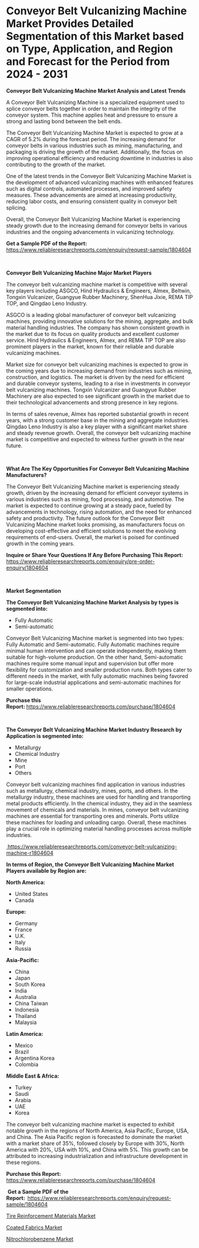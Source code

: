 <p><h1>Conveyor Belt Vulcanizing Machine Market Provides Detailed Segmentation of this Market based on Type, Application, and Region and Forecast for the Period from 2024 - 2031</h1></p><p><strong>Conveyor Belt Vulcanizing Machine Market Analysis and Latest Trends</strong></p>
<p><p>A Conveyor Belt Vulcanizing Machine is a specialized equipment used to splice conveyor belts together in order to maintain the integrity of the conveyor system. This machine applies heat and pressure to ensure a strong and lasting bond between the belt ends.</p><p>The Conveyor Belt Vulcanizing Machine Market is expected to grow at a CAGR of 5.2% during the forecast period. The increasing demand for conveyor belts in various industries such as mining, manufacturing, and packaging is driving the growth of the market. Additionally, the focus on improving operational efficiency and reducing downtime in industries is also contributing to the growth of the market.</p><p>One of the latest trends in the Conveyor Belt Vulcanizing Machine Market is the development of advanced vulcanizing machines with enhanced features such as digital controls, automated processes, and improved safety measures. These advancements are aimed at increasing productivity, reducing labor costs, and ensuring consistent quality in conveyor belt splicing.</p><p>Overall, the Conveyor Belt Vulcanizing Machine Market is experiencing steady growth due to the increasing demand for conveyor belts in various industries and the ongoing advancements in vulcanizing technology.</p></p>
<p><strong>Get a Sample PDF of the Report:&nbsp;</strong> <a href="https://www.reliableresearchreports.com/enquiry/request-sample/1804604">https://www.reliableresearchreports.com/enquiry/request-sample/1804604</a></p>
<p>&nbsp;</p>
<p><strong>Conveyor Belt Vulcanizing Machine Major Market Players</strong></p>
<p><p>The conveyor belt vulcanizing machine market is competitive with several key players including ASGCO, Hind Hydraulics & Engineers, Almex, Beltwin, Tongxin Vulcanizer, Guangyue Rubber Machinery, ShenHua Jixie, REMA TIP TOP, and Qingdao Leno Industry.</p><p>ASGCO is a leading global manufacturer of conveyor belt vulcanizing machines, providing innovative solutions for the mining, aggregate, and bulk material handling industries. The company has shown consistent growth in the market due to its focus on quality products and excellent customer service. Hind Hydraulics & Engineers, Almex, and REMA TIP TOP are also prominent players in the market, known for their reliable and durable vulcanizing machines.</p><p>Market size for conveyor belt vulcanizing machines is expected to grow in the coming years due to increasing demand from industries such as mining, construction, and logistics. The market is driven by the need for efficient and durable conveyor systems, leading to a rise in investments in conveyor belt vulcanizing machines. Tongxin Vulcanizer and Guangyue Rubber Machinery are also expected to see significant growth in the market due to their technological advancements and strong presence in key regions.</p><p>In terms of sales revenue, Almex has reported substantial growth in recent years, with a strong customer base in the mining and aggregate industries. Qingdao Leno Industry is also a key player with a significant market share and steady revenue growth. Overall, the conveyor belt vulcanizing machine market is competitive and expected to witness further growth in the near future.</p></p>
<p>&nbsp;</p>
<p><strong>What Are The Key Opportunities For Conveyor Belt Vulcanizing Machine Manufacturers?</strong></p>
<p><p>The Conveyor Belt Vulcanizing Machine market is experiencing steady growth, driven by the increasing demand for efficient conveyor systems in various industries such as mining, food processing, and automotive. The market is expected to continue growing at a steady pace, fueled by advancements in technology, rising automation, and the need for enhanced safety and productivity. The future outlook for the Conveyor Belt Vulcanizing Machine market looks promising, as manufacturers focus on developing cost-effective and efficient solutions to meet the evolving requirements of end-users. Overall, the market is poised for continued growth in the coming years.</p></p>
<p><strong>Inquire or Share Your Questions If Any Before Purchasing This Report:</strong> <a href="https://www.reliableresearchreports.com/enquiry/pre-order-enquiry/1804604">https://www.reliableresearchreports.com/enquiry/pre-order-enquiry/1804604</a></p>
<p>&nbsp;</p>
<p><strong>Market Segmentation</strong></p>
<p><strong>The Conveyor Belt Vulcanizing Machine Market Analysis by types is segmented into:</strong></p>
<p><ul><li>Fully Automatic</li><li>Semi-automatic</li></ul></p>
<p><p>Conveyor Belt Vulcanizing Machine market is segmented into two types: Fully Automatic and Semi-automatic. Fully Automatic machines require minimal human intervention and can operate independently, making them suitable for high-volume production. On the other hand, Semi-automatic machines require some manual input and supervision but offer more flexibility for customization and smaller production runs. Both types cater to different needs in the market, with fully automatic machines being favored for large-scale industrial applications and semi-automatic machines for smaller operations.</p></p>
<p><strong>Purchase this Report:&nbsp;</strong><a href="https://www.reliableresearchreports.com/purchase/1804604">https://www.reliableresearchreports.com/purchase/1804604</a></p>
<p>&nbsp;</p>
<p><strong>The Conveyor Belt Vulcanizing Machine Market Industry Research by Application is segmented into:</strong></p>
<p><ul><li>Metallurgy</li><li>Chemical Industry</li><li>Mine</li><li>Port</li><li>Others</li></ul></p>
<p><p>Conveyor belt vulcanizing machines find application in various industries such as metallurgy, chemical industry, mines, ports, and others. In the metallurgy industry, these machines are used for handling and transporting metal products efficiently. In the chemical industry, they aid in the seamless movement of chemicals and materials. In mines, conveyor belt vulcanizing machines are essential for transporting ores and minerals. Ports utilize these machines for loading and unloading cargo. Overall, these machines play a crucial role in optimizing material handling processes across multiple industries.</p></p>
<p><a href="https://www.reliableresearchreports.com/conveyor-belt-vulcanizing-machine-r1804604">&nbsp;https://www.reliableresearchreports.com/conveyor-belt-vulcanizing-machine-r1804604</a></p>
<p><strong>In terms of Region, the Conveyor Belt Vulcanizing Machine Market Players available by Region are:</strong></p>
<p>
    <p> <strong> North America: </strong>
        <ul>
            <li>United States</li>
            <li>Canada</li>
        </ul>
        </p> 
    <p> <strong> Europe: </strong>
        <ul>
            <li>Germany</li>
            <li>France</li>
            <li>U.K.</li>
            <li>Italy</li>
            <li>Russia</li>
        </ul>
        </p> 
    <p> <strong> Asia-Pacific: </strong>
        <ul>
            <li>China</li>
            <li>Japan</li>
            <li>South Korea</li>
            <li>India</li>
            <li>Australia</li>
            <li>China Taiwan</li>
            <li>Indonesia</li>
            <li>Thailand</li>
            <li>Malaysia</li>
        </ul>
        </p> 
    <p> <strong> Latin America: </strong>
        <ul>
            <li>Mexico</li>
            <li>Brazil</li>
            <li>Argentina Korea</li>
            <li>Colombia</li>
        </ul>
        </p> 
    <p> <strong> Middle East & Africa: </strong>
        <ul>
            <li>Turkey</li>
            <li>Saudi</li>
            <li>Arabia</li>
            <li>UAE</li>
            <li>Korea</li>
        </ul>
    </p>
    </p>
<p><p>The conveyor belt vulcanizing machine market is expected to exhibit notable growth in the regions of North America, Asia Pacific, Europe, USA, and China. The Asia Pacific region is forecasted to dominate the market with a market share of 35%, followed closely by Europe with 30%, North America with 20%, USA with 10%, and China with 5%. This growth can be attributed to increasing industrialization and infrastructure development in these regions.</p></p>
<p><strong>Purchase this Report: </strong><a href="https://www.reliableresearchreports.com/purchase/1804604">https://www.reliableresearchreports.com/purchase/1804604</a></p>
<p>&nbsp;<strong>Get a Sample PDF of the Report:&nbsp;&nbsp;</strong><a href="https://www.reliableresearchreports.com/enquiry/request-sample/1804604">https://www.reliableresearchreports.com/enquiry/request-sample/1804604</a></p>
<p><strong></strong></p>
<p><p><a href="https://www.linkedin.com/pulse/tire-reinforcement-materials-market-centers-aspects-growth-share-gyglf?trackingId=mVGhpmk6c9TI3hlRqgXslQ%3D%3D">Tire Reinforcement Materials Market</a></p><p><a href="https://www.linkedin.com/pulse/coated-fabrics-market-size-2024-2031-global-industrial-analysis-2dlwf?trackingId=P195V3srdmSSaumbjypfPw%3D%3D">Coated Fabrics Market</a></p><p><a href="https://www.linkedin.com/pulse/nitrochlorobenzene-market-research-report-provides-thorough-ys2vf?trackingId=uN98KbP6QNjKrwtzQFlJog%3D%3D">Nitrochlorobenzene Market</a></p></p>
